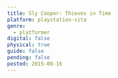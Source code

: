 ```yaml
---
title: Sly Cooper: Thieves in Time
platform: playstation-vita
genre:
  - platformer
digital: false
physical: true
guide: false
pending: false
posted: 2015-08-16
---
```

